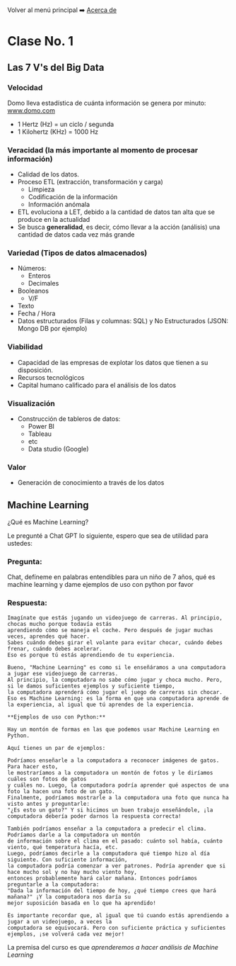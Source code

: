 Volver al menú principal ➡️ [Acerca de](1.%20Acerca%20de.md)

# Clase No. 1 

## Las 7 V's del Big Data

### Velocidad

Domo lleva estadística de cuánta información se genera por minuto: www.domo.com

- 1 Hertz (Hz) = un ciclo / segunda
- 1 Kilohertz (KHz) = 1000 Hz

### Veracidad (la más importante al momento de procesar información)

- Calidad de los datos.
- Proceso ETL (extracción, transformación y carga)
    - Limpieza
    - Codificación de la información
    - Información anómala
- ETL evoluciona a LET, debido a la cantidad de datos tan alta que se produce en la actualidad
- Se busca **generalidad**, es decir, cómo llevar a la acción (análisis) una cantidad de datos cada vez más grande

### Variedad (Tipos de datos almacenados)

- Números:
    - Enteros
    - Decimales
- Booleanos
    - V/F
- Texto
- Fecha / Hora
- Datos estructurados (Filas y columnas: SQL) y No Estructurados (JSON: Mongo DB por ejemplo)

### Viabilidad 

- Capacidad de las empresas de explotar los datos que tienen a su disposición.
- Recursos tecnológicos
- Capital humano calificado para el análisis de los datos

### Visualización

- Construcción de tableros de datos:
    - Power BI
    - Tableau
    - etc
    - Data studio (Google)

### Valor

- Generación de conocimiento a través de los datos

## Machine Learning

¿Qué es Machine Learning?

Le pregunté a Chat GPT lo siguiente, espero que sea de utilidad para ustedes:

### Pregunta: 
Chat, defíneme en palabras entendibles para un niño de 7 años, qué es machine learning y dame ejemplos de uso con python por favor

### Respuesta:
```
Imagínate que estás jugando un videojuego de carreras. Al principio, chocas mucho porque todavía estás 
aprendiendo cómo se maneja el coche. Pero después de jugar muchas veces, aprendes qué hacer. 
Sabes cuándo debes girar el volante para evitar chocar, cuándo debes frenar, cuándo debes acelerar. 
Eso es porque tú estás aprendiendo de tu experiencia.

Bueno, "Machine Learning" es como si le enseñáramos a una computadora a jugar ese videojuego de carreras. 
Al principio, la computadora no sabe cómo jugar y choca mucho. Pero, si le damos suficientes ejemplos y suficiente tiempo, 
la computadora aprenderá cómo jugar el juego de carreras sin chocar. 
Eso es Machine Learning: es la forma en que una computadora aprende de la experiencia, al igual que tú aprendes de la experiencia.

**Ejemplos de uso con Python:**

Hay un montón de formas en las que podemos usar Machine Learning en Python. 

Aquí tienes un par de ejemplos:

Podríamos enseñarle a la computadora a reconocer imágenes de gatos. Para hacer esto, 
le mostraríamos a la computadora un montón de fotos y le diríamos cuáles son fotos de gatos 
y cuáles no. Luego, la computadora podría aprender qué aspectos de una foto la hacen una foto de un gato. 
Finalmente, podríamos mostrarle a la computadora una foto que nunca ha visto antes y preguntarle: 
"¿Es esto un gato?" Y si hicimos un buen trabajo enseñándole, ¡la computadora debería poder darnos la respuesta correcta!

También podríamos enseñar a la computadora a predecir el clima. Podríamos darle a la computadora un montón 
de información sobre el clima en el pasado: cuánto sol había, cuánto viento, qué temperatura hacía, etc. 
Luego, podríamos decirle a la computadora qué tiempo hizo al día siguiente. Con suficiente información, 
la computadora podría comenzar a ver patrones. Podría aprender que si hace mucho sol y no hay mucho viento hoy, 
entonces probablemente hará calor mañana. Entonces podríamos preguntarle a la computadora: 
"Dada la información del tiempo de hoy, ¿qué tiempo crees que hará mañana?" ¡Y la computadora nos daría su
mejor suposición basada en lo que ha aprendido!

Es importante recordar que, al igual que tú cuando estás aprendiendo a jugar a un videojuego, a veces la 
computadora se equivocará. Pero con suficiente práctica y suficientes ejemplos, ¡se volverá cada vez mejor!

```

La premisa del curso es que *aprenderemos a hacer análisis de Machine Learning*
